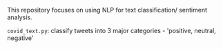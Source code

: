 This repository focuses on using NLP for text classification/ sentiment analysis.

`covid_text.py`: classify tweets into 3 major categories - 'positive, neutral, negative'

